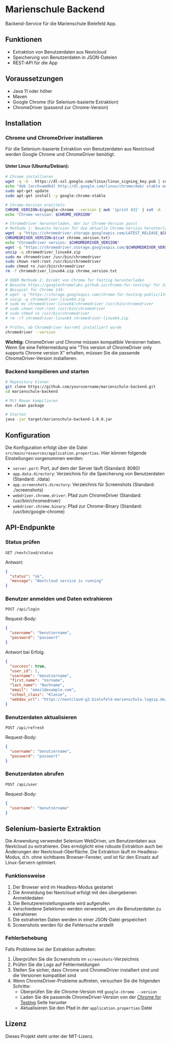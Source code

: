 # Marienschule Backend

Backend-Service für die Marienschule Bielefeld App.

## Funktionen

- Extraktion von Benutzerdaten aus Nextcloud
- Speicherung von Benutzerdaten in JSON-Dateien
- REST-API für die App

## Voraussetzungen

- Java 11 oder höher
- Maven
- Google Chrome (für Selenium-basierte Extraktion)
- ChromeDriver (passend zur Chrome-Version)

## Installation

### Chrome und ChromeDriver installieren

Für die Selenium-basierte Extraktion von Benutzerdaten aus Nextcloud werden Google Chrome und ChromeDriver benötigt.

#### Unter Linux (Ubuntu/Debian):

```bash
# Chrome installieren
wget -q -O - https://dl-ssl.google.com/linux/linux_signing_key.pub | sudo apt-key add -
echo "deb [arch=amd64] http://dl.google.com/linux/chrome/deb/ stable main" | sudo tee /etc/apt/sources.list.d/google-chrome.list
sudo apt-get update
sudo apt-get install -y google-chrome-stable

# Chrome-Version ermitteln
CHROME_VERSION=$(google-chrome --version | awk '{print $3}' | cut -d. -f1)
echo "Chrome version: $CHROME_VERSION"

# ChromeDriver herunterladen, der zur Chrome-Version passt
# Methode 1: Neueste Version für die aktuelle Chrome-Version herunterladen
wget -q "https://chromedriver.storage.googleapis.com/LATEST_RELEASE_$CHROME_VERSION" -O chrome_version.txt
CHROMEDRIVER_VERSION=$(cat chrome_version.txt)
echo "ChromeDriver version: $CHROMEDRIVER_VERSION"
wget -q "https://chromedriver.storage.googleapis.com/$CHROMEDRIVER_VERSION/chromedriver_linux64.zip"
unzip -q chromedriver_linux64.zip
sudo mv chromedriver /usr/bin/chromedriver
sudo chown root:root /usr/bin/chromedriver
sudo chmod +x /usr/bin/chromedriver
rm -f chromedriver_linux64.zip chrome_version.txt

# ODER Methode 2: Direkt von Chrome for Testing herunterladen
# Besuche https://googlechromelabs.github.io/chrome-for-testing/ für die neuesten Versionen
# Beispiel für Chrome 134:
# wget -q "https://storage.googleapis.com/chrome-for-testing-public/134.0.6998.35/linux64/chromedriver-linux64.zip"
# unzip -q chromedriver-linux64.zip
# sudo mv chromedriver-linux64/chromedriver /usr/bin/chromedriver
# sudo chown root:root /usr/bin/chromedriver
# sudo chmod +x /usr/bin/chromedriver
# rm -rf chromedriver-linux64 chromedriver-linux64.zip

# Prüfen, ob ChromeDriver korrekt installiert wurde
chromedriver --version
```

**Wichtig:** ChromeDriver und Chrome müssen kompatible Versionen haben. Wenn Sie eine Fehlermeldung wie "This version of ChromeDriver only supports Chrome version X" erhalten, müssen Sie die passende ChromeDriver-Version installieren.

### Backend kompilieren und starten

```bash
# Repository klonen
git clone https://github.com/yourusername/marienschule-backend.git
cd marienschule-backend

# Mit Maven kompilieren
mvn clean package

# Starten
java -jar target/marienschule-backend-1.0.0.jar
```

## Konfiguration

Die Konfiguration erfolgt über die Datei `src/main/resources/application.properties`. Hier können folgende Einstellungen vorgenommen werden:

- `server.port`: Port, auf dem der Server läuft (Standard: 8080)
- `app.data.directory`: Verzeichnis für die Speicherung von Benutzerdaten (Standard: ./data)
- `app.screenshots.directory`: Verzeichnis für Screenshots (Standard: ./screenshots)
- `webdriver.chrome.driver`: Pfad zum ChromeDriver (Standard: /usr/bin/chromedriver)
- `webdriver.chrome.binary`: Pfad zur Chrome-Binary (Standard: /usr/bin/google-chrome)

## API-Endpunkte

### Status prüfen

```
GET /nextcloud/status
```

Antwort:
```json
{
  "status": "ok",
  "message": "Nextcloud service is running"
}
```

### Benutzer anmelden und Daten extrahieren

```
POST /api/login
```

Request-Body:
```json
{
  "username": "benutzername",
  "password": "passwort"
}
```

Antwort bei Erfolg:
```json
{
  "success": true,
  "user_id": 1,
  "username": "benutzername",
  "first_name": "Vorname",
  "last_name": "Nachname",
  "email": "email@example.com",
  "school_class": "Klasse",
  "webdav_url": "https://nextcloud-g2.bielefeld-marienschule.logoip.de/remote.php/dav/files/user-id/"
}
```

### Benutzerdaten aktualisieren

```
POST /api/refresh
```

Request-Body:
```json
{
  "username": "benutzername",
  "password": "passwort"
}
```

### Benutzerdaten abrufen

```
POST /api/user
```

Request-Body:
```json
{
  "username": "benutzername"
}
```

## Selenium-basierte Extraktion

Die Anwendung verwendet Selenium WebDriver, um Benutzerdaten aus Nextcloud zu extrahieren. Dies ermöglicht eine robuste Extraktion auch bei Änderungen der Nextcloud-Oberfläche. Die Extraktion läuft im Headless-Modus, d.h. ohne sichtbares Browser-Fenster, und ist für den Einsatz auf Linux-Servern optimiert.

### Funktionsweise

1. Der Browser wird im Headless-Modus gestartet
2. Die Anmeldung bei Nextcloud erfolgt mit den übergebenen Anmeldedaten
3. Die Benutzereinstellungsseite wird aufgerufen
4. Verschiedene Selektoren werden verwendet, um die Benutzerdaten zu extrahieren
5. Die extrahierten Daten werden in einer JSON-Datei gespeichert
6. Screenshots werden für die Fehlersuche erstellt

### Fehlerbehebung

Falls Probleme bei der Extraktion auftreten:

1. Überprüfen Sie die Screenshots im `screenshots`-Verzeichnis
2. Prüfen Sie die Logs auf Fehlermeldungen
3. Stellen Sie sicher, dass Chrome und ChromeDriver installiert sind und die Versionen kompatibel sind
4. Wenn ChromeDriver-Probleme auftreten, versuchen Sie die folgenden Schritte:
   - Überprüfen Sie die Chrome-Version mit `google-chrome --version`
   - Laden Sie die passende ChromeDriver-Version von der [Chrome for Testing](https://googlechromelabs.github.io/chrome-for-testing/) Seite herunter
   - Aktualisieren Sie den Pfad in der `application.properties` Datei

## Lizenz

Dieses Projekt steht unter der MIT-Lizenz. 